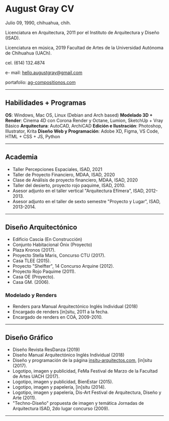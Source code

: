 # August Gray CV
Julio 09, 1990, chihuahua, chih.

Licenciatura en Arquitectura, 2011 por el Instituto de Arquitectura y Diseño (ISAD).

Licenciatura en música, 2019 Facultad de Artes de la Universidad Autónoma de Chihuahua (UACh).

cel. (614) 132.4874

e- mail: [hello.augustgray@gmail.com](mailto:hello.augustgray@gmail.com)

portafolio: [ag-compositionos.com](https://ag-compositions.com/)

---

## Habilidades + Programas

**OS**: Windows, Mac OS, Linux (Debian and Arch based)
**Modelado 3D + Render**: Cinema 4D con Corona Render y Octane, Lumion, SketchUp + Vray Básico
**Arquitectura**: AutoCAD, ArchiCAD
**Edición e Ilustración**: Photoshop, Illustrator, Krita
**Diseño Web y Programación**: Adobe XD, Figma, VS Code, HTML + CSS + JS, Python

---
## Academia

- Taller Percepciones Espaciales, ISAD, 2021
- Taller de Proyecto Financiero, MDAA, ISAD, 2020
- Clase de Análisis de proyecto financiero, MDAA, ISAD, 2020
- Taller del desierto, proyecto rojo paquime, ISAD, 2010.
- Asesor adjunto en el taller vertical "Arquitectura Efímera", ISAD, 2012-2013.
- Asesor adjunto en el taller de sexto semestre "Proyecto y Lugar", ISAD, 2013-2014.

---
## Diseño Arquitectónico

- Edificio Cascia (En Construcción)
- Conjunto Habitacional Ónix (Proyecto)
- Plaza Kronos (2017).
- Proyecto Stella Maris, Concurso CTU (2017).
- Casa TLEE (2015).
- Proyecto "Shelfter", 14 Concurso Arquine (2012).
- Proyecto Rojo Paquime (2011).
- Casa OE (Proyecto).
- Casa GM. (2006).

### Modelado y Renders

- Renders para Manual Arquitectónico Inglés Individual (2018)
- Encargado de renders [in]situ, 2011 a la fecha.
- Encargado de renders en COA, 2009-2010.

---
## Diseño Gráfico

- Diseño Revista ResDanza (2019)
- Diseño Manual Arquitectónico Inglés Individual (2018)
- Diseño y programación de la página [insitu-arquitectos.com](http://insitu-arquitectos.com/), [in]situ (2017).
- Logotipo, imagen y publicidad, FeMa Festival de Marzo de la Facultad de Artes UACH (2017).
- Logotipo, imagen y publicidad, BienEstar (2015).
- Logotipo, imagen y papelería, [in]situ (2014).
- Logotipo, imagen y papelería, Dis-Art Festival de Arquitectura, Diseño y Arte (2011).
- "Techno-Diseño" propuesta de imagen y temática Jornadas de Arquitectura ISAD, 2do lugar concurso (2009).

---